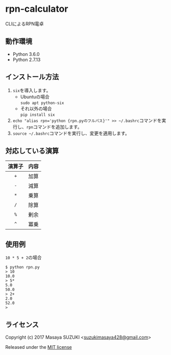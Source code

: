 # rpn-calculator
CLIによるRPN電卓

## 動作環境
* Python 3.6.0
* Python 2.7.13

## インストール方法
1. `six`を導入します。
   * Ubuntuの場合  
     `sudo apt python-six`
   * それ以外の場合  
     `pip install six`
1. `echo "alias rpn='python {rpn.pyのフルパス}'" >> ~/.bashrc`コマンドを実行し、`rpn`コマンドを追加します。
1. `source ~/.bashrc`コマンドを実行し、変更を適用します。

## 対応している演算

|演算子|内容|
|:---:|:---:|
|`+`|加算|
|`-`|減算|
|`*`|乗算|
|`/`|除算|
|`%`|剰余|
|`^`|冪乗|

## 使用例
`10 * 5 + 2`の場合
```
$ python rpn.py
> 10  
10.0
> 5*
5.0
50.0
> 2+
2.0
52.0
>
```

## ライセンス
Copyright (c) 2017 Masaya SUZUKI <<suzukimasaya428@gmail.com>>

Released under the [MIT license](LICENSE.txt)
